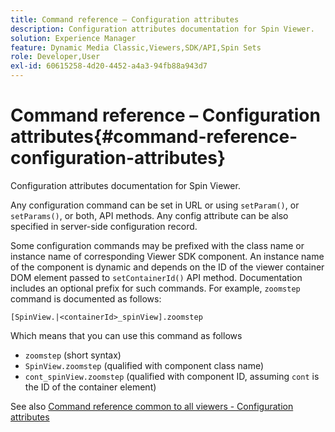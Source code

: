 ```yaml
---
title: Command reference – Configuration attributes
description: Configuration attributes documentation for Spin Viewer.
solution: Experience Manager
feature: Dynamic Media Classic,Viewers,SDK/API,Spin Sets
role: Developer,User
exl-id: 60615258-4d20-4452-a4a3-94fb88a943d7
---
```

# Command reference – Configuration attributes{#command-reference-configuration-attributes}

Configuration attributes documentation for Spin Viewer.

Any configuration command can be set in URL or using `setParam()`, or `setParams()`, or both, API methods. Any config attribute can be also specified in server-side configuration record.

Some configuration commands may be prefixed with the class name or instance name of corresponding Viewer SDK component. An instance name of the component is dynamic and depends on the ID of the viewer container DOM element passed to `setContainerId()` API method. Documentation includes an optional prefix for such commands. For example, `zoomstep` command is documented as follows:

`[SpinView.|<containerId>_spinView].zoomstep`

Which means that you can use this command as follows

* `zoomstep` (short syntax) 
* `SpinView.zoomstep` (qualified with component class name) 
* `cont_spinView.zoomstep` (qualified with component ID, assuming `cont` is the ID of the container element)

See also [Command reference common to all viewers - Configuration attributes](../../../r-html5-viewer-20-cmdref-configattrib/r-html5-viewer-20-cmdref-configattrib.md#concept-850e0f2c49b949deb7cfbfd330d329bd)
